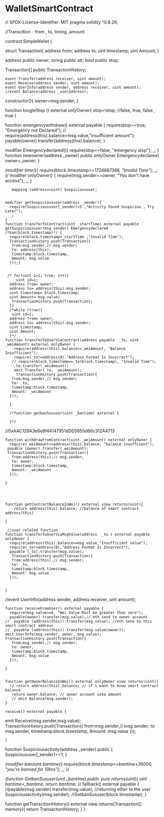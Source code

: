# WalletSmartContract

// SPDX-License-Identifier: MIT
pragma solidity ^0.8.26;

//Transcition - from , to, timing ,amount


contract SimpleWallet {
   
   struct Transaction{
      address from;
      address to;
      uint timestamp;
      uint Amount;
   }

   address public owner;
   string public str;
   bool public  stop;
    
  Transaction[] public TransactionHistory;

  
    
    event Transfer(address receiver, uint amount);
    event Receive(address sender, uint amount);
    event UserInfo(address sender, address receiver, uint amount);
    //event Balance(address _useraddress);


 constructor(){
    owner=msg.sender;
 }
  
  function toogleStop () external onlyOwner{
    stop=!stop;  //false, true, false , true
  }

  function emergencywithdraw() external payable {
   require(stop==true, "Emergency not Declared");
  // require(address(this).balance>msg.value,"insufficient amount");
   payable(owner).transfer(address(this).balance);
  } 

  modifier Emergencydeclared(){
    require(stop==false, "emergency stop");
    _;
  }
  function newowner(address _owner) public onlyOwner Emergencydeclared{
    owner=_owner;
  }


   /*modifier time(){
    require(block.timestamp>=1724687386, "Invalid Time");
    _;
   }*/
    modifier onlyOwner() {
        require(msg.sender==owner, "You don't have access");
        _;
       }

       mapping (address=>uint) Suspicioususer;

   
    modifier getSuspicioususer(address _sender){
      require(Suspicioususer[_sender]<5 ,"Activity found Suspiciou , Try Later");
      _;
    }
    function transferToContract(uint _startTime) external payable  getSuspicioususer(msg.sender) Emergencydeclared /*ban(block.timestamp)*/ {
      require(block.timestamp>_startTime ,"Invalid Time");
      TransactionHistory.push(Transaction({
       from:msg.sender,// msg.sender;
       to: address(this),
       timestamp:block.timestamp,
       Amount: msg.value
      }));}
      

     /* for(uint i=1; true; i++){
         uint id=i;
      address from= owner;
      address to= address(this).msg.sender;
      uint timestamp= block.timestamp;
      uint Amount= msg.value;
       TransactionHistory.push(Transaction);
      }}
      /*while (true){
       uint id=1;
      address from= owner;
      address to= address(this).msg.sender;
      uint timestamp;
      uint Amount;
      }*/
    function transferToUserViaContract(address payable  _to, uint _weiAmount) external onlyOwner {
        require(address(this).balance>=_weiAmount, "Balance Insufficient");
        require(_to!=address(0),"Address Format Is Incorrect");
       // require(block.timestamp==_to(block.timestamp), "Invalid Time");
        _to.transfer(_weiAmount);
        emit Transfer(_to, _weiAmount); 
         TransactionHistory.push(Transaction({
       from:msg.sender,// msg.sender;
       to: _to,
       timestamp:block.timestamp,
       Amount: _weiAmount
      }));
        
      }

      /*function getbanSususer(uint _bantime) external {

      }*/



//0xAAC129A3e6e9f44147951dDD5655d66c312A4713

    function withdrawFromContract(uint _weiAmount) external onlyOwner {
      require(_weiAmount<=address(this).balance, "balance insuffcient");
     payable (owner).transfer(_weiAmount);
     TransactionHistory.push(Transaction({
       from:address(this),// msg.sender;
       to: owner,
       timestamp:block.timestamp,
       Amount: _weiAmount
      }));
     
    }




    function getContractBalanceInWei() external view returns(uint){
        return address(this).balance; //balance of smart contract address(this) 
       
    }
   
     //user related function
    function transferToUserViaMsgValue(address  _to ) external payable onlyOwner {
      require(address(this).balance>=msg.value,"Insufficient value");
      require(_to!=address(0),"Address Format Is Incorrect");
      payable (_to).transfer(msg.value);
       TransactionHistory.push(Transaction({
       from:address(this),// msg.sender;
       to: _to,
       timestamp:block.timestamp,
       Amount: msg.value
      }));
        
       
    }

 //event UserInfo(address sender, address receiver, uint amount);

    function receiveFromUser() external payable {
      require(msg.value>=0, "Wei Value Must be greater than zero");
      payable(owner).transfer(msg.value);// eth send to owner account 
    //  payable (address(this)).transfer(msg.value); //eth send to this smart contract address 
    //  payable (address(this)).transfer(msg.value(owner));
    emit UserInfo(msg.sender, owner, msg.value);
    TransactionHistory.push(Transaction({
       from:msg.sender,// msg.sender;
       to: owner,
       timestamp:block.timestamp,
       Amount: msg.value
      }));
        
    }


    function getOwnerBalanceInWei() external onlyOwner view returns(uint){
      // return address(this).balance; // if i want to know smart contract balance 
       return owner.balance; // owner account uska amount
       // emit Balance(msg.sender);
    }

    receive() external payable { 
   emit Receive(msg.sender,msg.value);
   TransactionHistory.push(Transaction({
       from:msg.sender,// msg.sender;
       to: msg.sender,
       timestamp:block.timestamp,
       Amount: msg.value
      }));
        
    }
 function Suspiciousactivity(address _sender) public   {
    Suspicioususer[_sender]+=1;
 }

 /*modifier ban(uint bantime){
  require(block.timestamp>=bantime+36000, "you're banned for 10hrs");
  _;
 }*/
 
 
  /*function GetbanSususer(uint _bantime) public pure returns(uint){
    uint bantime=_bantime;
   return bantime;
   }*/
   fallback() external payable  { 
     //payable(msg.sender).transfer(msg.value); //returning ether to the user 
    Suspiciousactivity(msg.sender);
    //GetbanSususer(block.timestamp);
   }
   
function getTranscitionHistory() external   view returns(Transaction[] memory){
 return  TransactionHistory;
}
}




